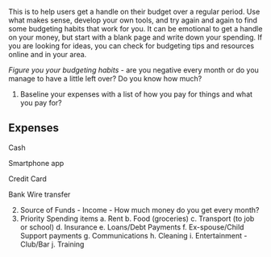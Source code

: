 This is to help users get a handle on their budget over a regular period. Use what makes sense, develop your own tools, and try again and again to find some budgeting habits that work for you. It can be emotional to get a handle on your money, but start with a blank page and write down your spending. If you are looking for ideas, you can check for budgeting tips and resources online and in your area.

*Figure you your budgeting habits* - are you negative every month or do you manage to have a little left over? Do you know how much?
1. Baseline your expenses with a list of how you pay for things and what you pay for?
  ## Expenses
   Cash 
   
   Smartphone app
   
   Credit Card
   
   Bank Wire transfer
   
2. Source of Funds - Income - How much money do you get every month?
3. Priority Spending items
   a. Rent
   b. Food (groceries)
   c. Transport (to job or school)
   d. Insurance
   e. Loans/Debt Payments
   f. Ex-spouse/Child Support payments
   g. Communications
   h. Cleaning
   i. Entertainment - Club/Bar
   j. Training
   
   
